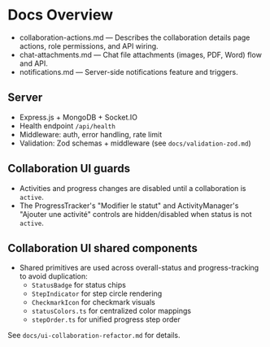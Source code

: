 # Docs Overview

- collaboration-actions.md — Describes the collaboration details page actions, role permissions, and API wiring.
- chat-attachments.md — Chat file attachments (images, PDF, Word) flow and API.
- notifications.md — Server-side notifications feature and triggers.

## Server

- Express.js + MongoDB + Socket.IO
- Health endpoint `/api/health`
- Middleware: auth, error handling, rate limit
- Validation: Zod schemas + middleware (see `docs/validation-zod.md`)

## Collaboration UI guards

- Activities and progress changes are disabled until a collaboration is `active`.
- The ProgressTracker's "Modifier le statut" and ActivityManager's "Ajouter une activité" controls are hidden/disabled when status is not `active`.

## Collaboration UI shared components

- Shared primitives are used across overall-status and progress-tracking to avoid duplication:
  - `StatusBadge` for status chips
  - `StepIndicator` for step circle rendering
  - `CheckmarkIcon` for checkmark visuals
  - `statusColors.ts` for centralized color mappings
  - `stepOrder.ts` for unified progress step order

See `docs/ui-collaboration-refactor.md` for details.
